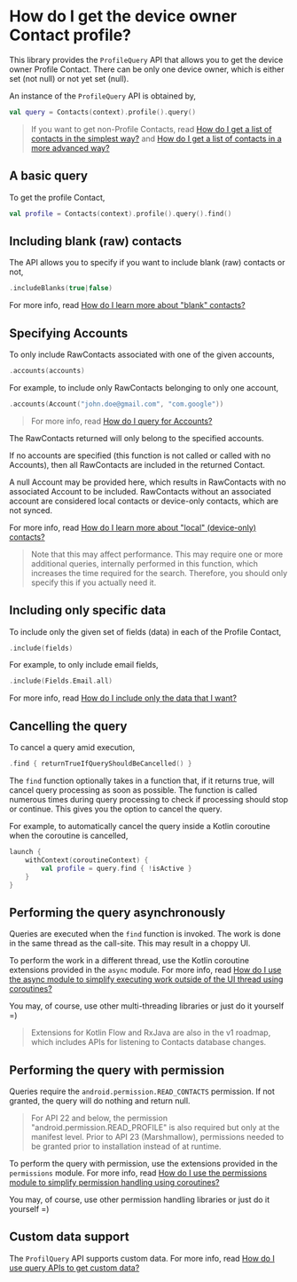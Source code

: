 # How do I get the device owner Contact profile?

This library provides the `ProfileQuery` API that allows you to get the device owner Profile Contact.
There can be only one device owner, which is either set (not null) or not yet set (null).

An instance of the `ProfileQuery` API is obtained by,

```kotlin
val query = Contacts(context).profile().query()
```

> If you want to get non-Profile Contacts, read 
> [How do I get a list of contacts in the simplest way?](/howto/howto-query-contacts.md) and
> [How do I get a list of contacts in a more advanced way?](/howto/howto-query-contacts-advanced.md)

## A basic query

To get the profile Contact,

```kotlin
val profile = Contacts(context).profile().query().find()
```

## Including blank (raw) contacts

The API allows you to specify if you want to include blank (raw) contacts or not,

```kotlin
.includeBlanks(true|false)
```

For more info, read [How do I learn more about "blank" contacts?](/howto/howto-learn-more-about-blank-contacts.md)

## Specifying Accounts

To only include RawContacts associated with one of the given accounts,

```kotlin
.accounts(accounts)
```

For example, to include only RawContacts belonging to only one account,

```kotlin
.accounts(Account("john.doe@gmail.com", "com.google"))
```

> For more info, read [How do I query for Accounts?](/howto/howto-query-accounts.md)

The RawContacts returned will only belong to the specified accounts.

If no accounts are specified (this function is not called or called with no Accounts), then all
RawContacts are included in the returned Contact.

A null Account may be provided here, which results in RawContacts with no associated Account to be
included. RawContacts without an associated account are considered local contacts or device-only 
contacts, which are not synced.

For more info, read [How do I learn more about "local" (device-only) contacts?](/howto/howto-learn-more-about-local-contacts.md)

> Note that this may affect performance. This may require one or more additional queries, internally
> performed in this function, which increases the time required for the search. Therefore, you
> should only specify this if you actually need it.

## Including only specific data

To include only the given set of fields (data) in each of the Profile Contact,

```kotlin
.include(fields)
```

For example, to only include email fields,

```kotlin
.include(Fields.Email.all)
```

For more info, read [How do I include only the data that I want?](/howto/howto-include-only-desired-data.md)

## Cancelling the query

To cancel a query amid execution,

```kotlin
.find { returnTrueIfQueryShouldBeCancelled() }
```

The `find` function optionally takes in a function that, if it returns true, will cancel query
processing as soon as possible. The function is called numerous times during query processing to
check if processing should stop or continue. This gives you the option to cancel the query.

For example, to automatically cancel the query inside a Kotlin coroutine when the coroutine is cancelled,

```kotlin
launch {
    withContext(coroutineContext) {
        val profile = query.find { !isActive }
    }
}
```

## Performing the query asynchronously

Queries are executed when the `find` function is invoked. The work is done in the same thread as
the call-site. This may result in a choppy UI.

To perform the work in a different thread, use the Kotlin coroutine extensions provided in the `async` module.
For more info, read [How do I use the async module to simplify executing work outside of the UI thread using coroutines?](/howto/howto-use-api-with-async-execution.md)

You may, of course, use other multi-threading libraries or just do it yourself =)

> Extensions for Kotlin Flow and RxJava are also in the v1 roadmap, which includes APIs for
> listening to Contacts database changes.

## Performing the query with permission

Queries require the `android.permission.READ_CONTACTS` permission. If not granted, the query will 
do nothing and return null.

> For API 22 and below, the permission "android.permission.READ_PROFILE" is also required but
> only at the manifest level. Prior to API 23 (Marshmallow), permissions needed to be granted
> prior to installation instead of at runtime.

To perform the query with permission, use the extensions provided in the `permissions` module.
For more info, read [How do I use the permissions module to simplify permission handling using coroutines?](/howto/howto-use-api-with-permissions-handling.md)

You may, of course, use other permission handling libraries or just do it yourself =)

## Custom data support
 
The `ProfilQuery` API supports custom data. For more info, read [How do I use query APIs to get custom data?](/howto/howto-query-custom-data.md)